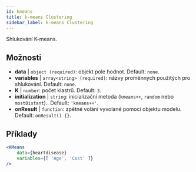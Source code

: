 ```yaml
---
id: kmeans
title: k-means Clustering
sidebar_label: k-means Clustering
---
```


Shlukování K-means.

## Možnosti

* __data__ | `object (required)`: objekt pole hodnot. Default: `none`.
* __variables__ | `array<string> (required)`: názvy proměnných použitých pro shlukování. Default: `none`.
* __K__ | `number`: počet klastrů. Default: `3`.
* __initialization__ | `string`: inicializační metoda (`kmeans++`, `random` nebo `mostDistant`).. Default: `'kmeans++'`.
* __onResult__ | `function`: zpětné volání vyvolané pomocí objektu modelu. Default: `onResult() {}`.


## Příklady

```jsx live
<KMeans 
    data={heartdisease} 
    variables={[ 'Age', 'Cost' ]}
/>
```

